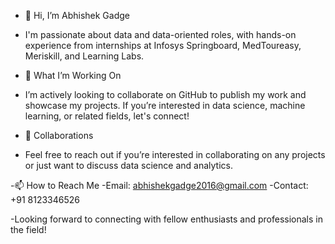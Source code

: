- 👋 Hi, I’m Abhishek Gadge
- I'm passionate about data and data-oriented roles, with hands-on experience from internships at Infosys Springboard, MedToureasy, Meriskill, and Learning Labs.

- 🌱 What I’m Working On
- I’m actively looking to collaborate on GitHub to publish my work and showcase my projects. If you’re interested in data science, machine learning, or related fields, let's connect!

- 💞️ Collaborations
- Feel free to reach out if you’re interested in collaborating on any projects or just want to discuss data science and analytics.

 -📫 How to Reach Me
 -Email: abhishekgadge2016@gmail.com
 -Contact: +91 8123346526
 
-Looking forward to connecting with fellow enthusiasts and professionals in the field!



<!---
abhishekgadge0/abhishekgadge0 is a ✨ special ✨ repository because its `README.md` (this file) appears on your GitHub profile.
You can click the Preview link to take a look at your changes.
--->
